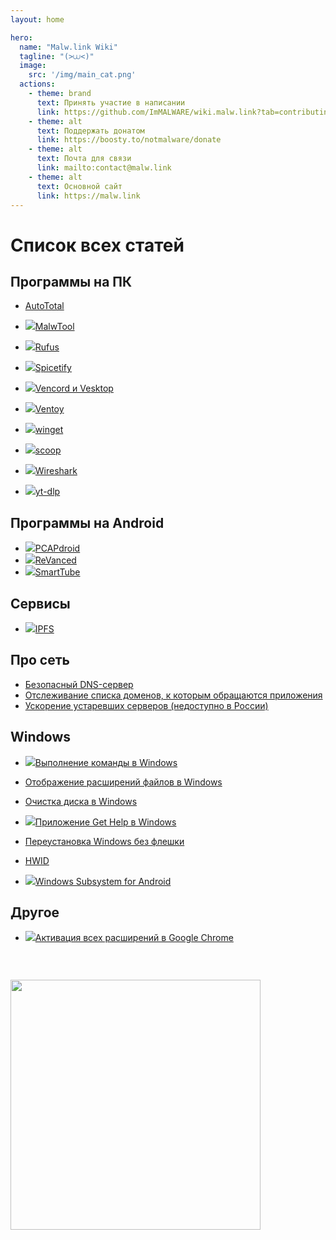 ```yaml
---
layout: home

hero:
  name: "Malw.link Wiki"
  tagline: "(>⩊<)"
  image:
    src: '/img/main_cat.png'
  actions:
    - theme: brand
      text: Принять участие в написании
      link: https://github.com/ImMALWARE/wiki.malw.link?tab=contributing-ov-file
    - theme: alt
      text: Поддержать донатом
      link: https://boosty.to/notmalware/donate
    - theme: alt
      text: Почта для связи
      link: mailto:contact@malw.link
    - theme: alt
      text: Основной сайт
      link: https://malw.link
---
```

# Список всех статей
## Программы на ПК
- [AutoTotal](/apps/autototal)
<!-- - [Autoruns](/apps/autoruns) -->
<!-- - [Bulk Crap Uninstaller](/apps/bulk-crap-uninstaller) -->
- <img src="/img/logo/powershell.png" class="inline">[MalwTool](/apps/malwtool)
<!-- - [Millenium for Steam](/apps/millenium-for-steam) -->
<!-- - [NanaZip](/apps/nanazip) -->
- <img src="/img/logo/rufus.png" class="inline">[Rufus](/apps/rufus)

- <img src="/img/logo/spicetify.png" class="inline">[Spicetify](/apps/spicetify)
<!-- - [System Informer](/apps/system-informer) -->
<!-- - [th-ch/YouTube Music](/apps/youtube-music) -->
<!-- - [uBlock Origin](/apps/ublock-origin) -->
<!-- - [UniGetUI](/apps/unigetui) -->
- <img src="/img/logo/vencord.png" class="inline">[Vencord и Vesktop](/apps/vencord)

- <img src="/img/logo/ventoy.png" class="inline">[Ventoy](/apps/ventoy)

- <img src="/img/logo/winget.png" class="inline">[winget](/apps/winget)

- <img src="/img/logo/scoop.png" class="inline">[scoop](/apps/scoop)

- <img src="/img/logo/wireshark.png" class="inline">[Wireshark](/apps/wireshark)

- <img src="/img/logo/yt-dlp.png" class="inline">[yt-dlp](/apps/yt-dlp)

## Программы на Android
<!-- - [App Manager](/apps/app-manager) -->
<!-- - [Kizzy](/apps/kizzy) -->
<!-- - [NFC Card Emulator](/apps/nfc-card-emulator) -->
- <img src="/img/logo/pcapdroid.png" class="inline">[PCAPdroid](/apps/pcapdroid)
- <img src="/img/logo/revanced.png" class="inline">[ReVanced](/apps/revanced)
- <img src="/img/logo/smarttube.png" class="inline">[SmartTube](/apps/smarttube)
<!-- - [YTDLnis](/apps/ytdlnis) -->

## Сервисы
- <img src="/img/logo/ipfs.png" class="inline">[IPFS](/services/ipfs)

## Про сеть
- [Безопасный DNS-сервер](/network/secure-dns)
- [Отслеживание списка доменов, к которым обращаются приложения](/network/get-domains)
- [Ускорение устаревших серверов (недоступно в России)](/network/vpns)
<!-- - [Matrix](/networks/matrix) -->

## Windows
- <img src="/img/logo/run.png" class="inline"/>[Выполнение команды в Windows](/windows/run)

- [Отображение расширений файлов в Windows](/windows/file-ext)

- [Очистка диска в Windows](/windows/cleanmgr)

- <img src="/img/logo/get-help.png" class="inline"/>[Приложение Get Help в Windows](/windows/get-help)

- [Переустановка Windows без флешки](/windows/install-without-usb)
<!-- - [%appdata%](/windows/appdata) -->
- [HWID](/windows/hwid)
<!-- - [TrustedInstaller](/windows/trusted-installer) -->
- <img src="/img/logo/wsa.png" class="inline"/>[Windows Subsystem for Android](/windows/wsa)

<!-- ## Android -->
<!-- - [Удаление системных приложений без root](/android/uninstall-apps) -->
<!-- - [Magisk](/android/magisk) -->
<!-- - [root права](/android/root) -->

## Другое
- <img src="/img/logo/chrome.svg" class="inline"/>[Активация всех расширений в Google Chrome](/other/chrome-ext)

<img src="/img/tongue_cat.webp" style="margin: 45px auto; width: 400px"/>